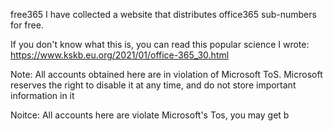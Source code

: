 free365
I have collected a website that distributes office365 sub-numbers for free.

If you don't know what this is, you can read this popular science I wrote: https://www.kskb.eu.org/2021/01/office-365_30.html

Note: All accounts obtained here are in violation of Microsoft ToS. Microsoft reserves the right to disable it at any time, and do not store important information in it

Noitce: All accounts here are violate Microsoft's Tos, you may get b
